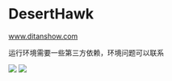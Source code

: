 # DesertHawk

www.ditanshow.com

运行环境需要一些第三方依赖，环境问题可以联系

![](https://content-image-1251916339.cos.ap-beijing.myqcloud.com/2021/08/08/994f47f243ab448bb9c3d572042f6ea7.jpg)   ![](https://content-image-1251916339.cos.ap-beijing.myqcloud.com/2021/08/08/5b43c5a2687e4475b5f9799f64ba30e5.jpg)




